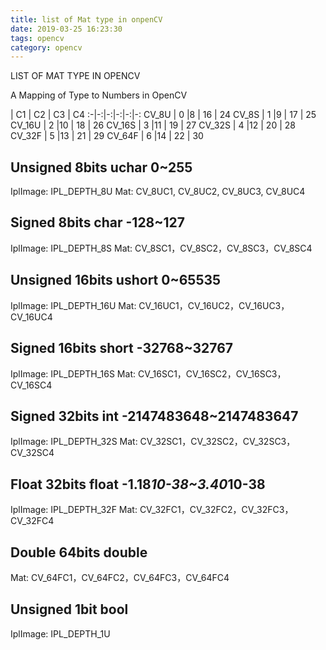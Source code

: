 ```yaml
---
title: list of Mat type in onpenCV
date: 2019-03-25 16:23:30
tags: opencv
category: opencv
---
```

LIST OF MAT TYPE IN OPENCV

A Mapping of Type to Numbers in OpenCV

| C1  | C2  | C3 |  C4
:-|-:|-:|-:|-:|-:
CV_8U   | 0	|8  | 16 | 24
CV_8S   | 1 |9  | 17 | 25
CV_16U  | 2	|10 |	18 | 26
CV_16S  | 3 |11 | 19 | 27
CV_32S  | 4 |12 | 20 | 28
CV_32F  | 5 |13 | 21 | 29
CV_64F  | 6 |14 | 22 | 30


## Unsigned 8bits uchar 0~255
IplImage: IPL_DEPTH_8U
Mat: CV_8UC1, CV_8UC2, CV_8UC3, CV_8UC4

## Signed 8bits char -128~127
IplImage: IPL_DEPTH_8S
Mat: CV_8SC1，CV_8SC2，CV_8SC3，CV_8SC4

## Unsigned 16bits ushort 0~65535
IplImage: IPL_DEPTH_16U
Mat: CV_16UC1，CV_16UC2，CV_16UC3，CV_16UC4

## Signed 16bits short -32768~32767
IplImage: IPL_DEPTH_16S
Mat: CV_16SC1，CV_16SC2，CV_16SC3，CV_16SC4

## Signed 32bits int -2147483648~2147483647
IplImage: IPL_DEPTH_32S
Mat: CV_32SC1，CV_32SC2，CV_32SC3，CV_32SC4

## Float 32bits float -1.18*10-38~3.40*10-38 
IplImage: IPL_DEPTH_32F
Mat: CV_32FC1，CV_32FC2，CV_32FC3，CV_32FC4

## Double 64bits double 
Mat: CV_64FC1，CV_64FC2，CV_64FC3，CV_64FC4

## Unsigned 1bit bool
IplImage: IPL_DEPTH_1U